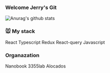 ### Welcome Jerry's Git

![Anurag's github stats](https://github-readme-stats.vercel.app/api?username=shin101004&show_icons=true&theme=cobalt)
### 🐭 My stack
React
Typescript
Redux
React-query
Javascript

### Organazation
Nanobook
3355lab
Alocados
